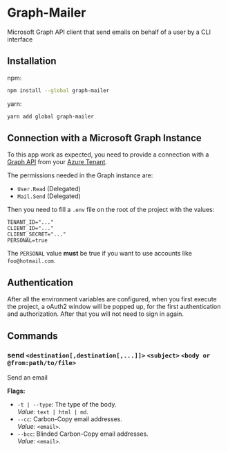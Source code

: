 # Graph-Mailer

Microsoft Graph API client that send emails on behalf of a user by a CLI interface

## Installation

npm:

```bash
npm install --global graph-mailer
```

yarn:

```bash
yarn add global graph-mailer
```

## Connection with a Microsoft Graph Instance

To this app work as expected, you need to provide a connection with a [Graph API](https://docs.microsoft.com/en/graph/use-the-api) from your [Azure Tenant](https://docs.microsoft.com/en-us/azure/active-directory/develop/quickstart-create-new-tenant).

The permissions needed in the Graph instance are:

* ``User.Read`` (Delegated)
* ``Mail.Send`` (Delegated)

Then you need to fill a ``.env`` file on the root of the project with the values:

```env
TENANT_ID="..."
CLIENT_ID="..."
CLIENT_SECRET="..."
PERSONAL=true
```

The ``PERSONAL`` value **must** be true if you want to use accounts like ``foo@hotmail.com``.

## Authentication

After all the environment variables are configured, when you first execute the project, a oAuth2 window will be popped up, for the first authentication and authorization. After that you will not need to sign in again.

## Commands

[//]: # (^)

### send ``<destination[,destination[,...]]>`` ``<subject>`` ``<body or @from:path/to/file>``
Send an email

**Flags:**
* ``-t | --type``: The type of the body.  
*Value:* ``text | html | md``.
* ``--cc``: Carbon-Copy email addresses.  
*Value:* ``<email>``.
* ``--bcc``: Blinded Carbon-Copy email addresses.  
*Value:* ``<email>``.



[//]: # ($)